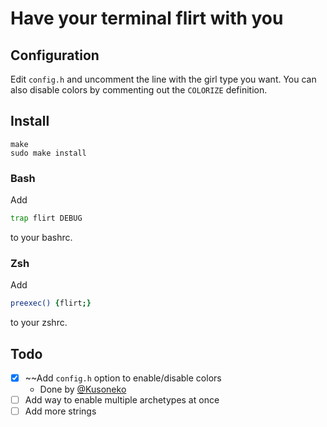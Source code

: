 # Have your terminal flirt with you

## Configuration
Edit `config.h` and uncomment the line with the girl type you want. You can also disable colors by commenting out the `COLORIZE` definition.

## Install
```
make
sudo make install
```

### Bash
Add
```bash
trap flirt DEBUG
```
to your bashrc.

### Zsh
Add
```zsh
preexec() {flirt;}
```
to your zshrc.

## Todo
- [x] ~~Add `config.h` option to enable/disable colors
  - Done by [@Kusoneko](https://github.com/Kusoneko)
- [ ] Add way to enable multiple archetypes at once
- [ ] Add more strings
